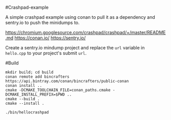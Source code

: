#Crashpad-example

A simple crashpad example using conan to pull it as a dependency and sentry.io to push the minidumps to.

https://chromium.googlesource.com/crashpad/crashpad/+/master/README.md
https://conan.io/
https://sentry.io/

Create a sentry.io mindump project and replace the `url` variable in `hello.cpp` to your project's submit `url`.

#Build

```
mkdir build; cd build
conan remote add bincrafters https://api.bintray.com/conan/bincrafters/public-conan
conan install ..
cmake -DCMAKE_TOOLCHAIN_FILE=conan_paths.cmake -DCMAKE_INSTALL_PREFIX=$PWD ..
cmake --build .
cmake --install .

./bin/hellocrashpad
```
